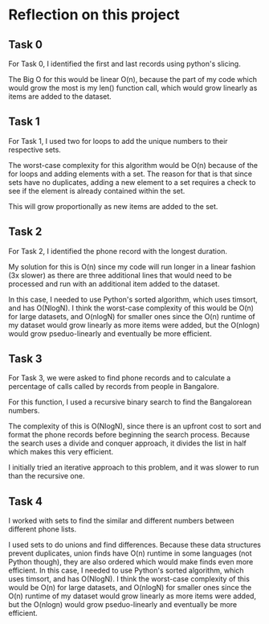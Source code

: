 # Reflection on this project

## Task 0

For Task 0, I identified the first and last records using python's slicing. 

The Big O for this would be linear O(n), because the part of my code which would grow the
most is my len() function call, which would grow linearly as items are added to the dataset. 

## Task 1 

For Task 1, I used two for loops to add the unique numbers to their respective sets. 

The worst-case complexity for this algorithm would be O(n) because of the for loops and adding elements with a set. 
The reason for that is that since sets have no duplicates, adding a new element to a set requires a 
check to see if the element is already contained within the set.

This will grow proportionally as new items are added to the set. 

## Task 2 

For Task 2, I identified the phone record with the longest duration. 

My solution for this is O(n) since my code will run longer in a linear fashion (3x slower) as there
are three additional lines that would need to be processed and run with an additional item
added to the dataset. 

In this case, I needed to use Python's sorted algorithm, which uses timsort,
and has O(NlogN). I think the worst-case complexity of this would be O(n) for large datasets, and O(nlogN) for smaller ones since the O(n) runtime of my dataset would grow linearly as more items were added, but the O(nlogn) would grow pseduo-linearly and eventually be more efficient.

## Task 3

For Task 3, we were asked to find phone records and to calculate a percentage of calls called by records
from people in Bangalore. 

For this function, I used a recursive binary search to find the Bangalorean numbers. 

The complexity of this is O(NlogN), since there is an upfront cost to sort and format the phone records before
beginning the search process. Because the search uses a divide and conquer approach, it divides the list
in half which makes this very efficient. 

I initially tried an iterative approach to this problem, and it was slower to run than the recursive one. 

## Task 4

I worked with sets to find the similar and different numbers between different phone lists. 


I used sets to do unions and find differences. Because these data structures prevent duplicates,
union finds have O(n) runtime in some languages (not Python though), they are also ordered which
would make finds even more efficient. In this case, I needed to use Python's sorted algorithm, which uses timsort,
and has O(NlogN). I think the worst-case complexity of this would be O(n) for large datasets, and O(nlogN) for smaller ones since the O(n) runtime of my dataset would grow linearly as more items were added, but the O(nlogn) would grow pseduo-linearly and eventually be more efficient.